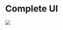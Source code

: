 # Complete UI
<img src="[https://res.cloudinary.com/boyplunger128/image/upload/v1697722325/ui_ltd4ok.png](https://res.cloudinary.com/boyplunger128/image/upload/v1697794015/finish_UI_fxdbsf.png)https://res.cloudinary.com/boyplunger128/image/upload/v1697794015/finish_UI_fxdbsf.png"/>
